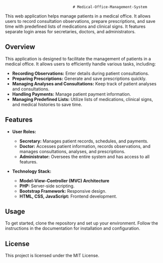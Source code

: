                                    # Medical-Office-Management-System
This web application helps manage patients in a medical office. It allows users to record consultation observations, prepare prescriptions, and save time with predefined lists of medications and clinical signs. It features separate login areas for secretaries, doctors, and administrators.

## Overview
This application is designed to facilitate the management of patients in a medical office. It allows users to efficiently handle various tasks, including:

- **Recording Observations:** Enter details during patient consultations.
- **Preparing Prescriptions:** Generate and save prescriptions quickly.
- **Managing Analyses and Consultations:** Keep track of patient analyses and consultations.
- **Handling Payments:** Manage patient payment information.
- **Managing Predefined Lists:** Utilize lists of medications, clinical signs, and medical histories to save time.

## Features
- **User Roles:** 
  - **Secretary:** Manages patient records, schedules, and payments.
  - **Doctor:** Accesses patient information, records observations, and manages consultations, analyses, and prescriptions.
  - **Administrator:** Oversees the entire system and has access to all features.

- **Technology Stack:** 
  - **Model-View-Controller (MVC) Architecture**
  - **PHP:** Server-side scripting.
  - **Bootstrap Framework:** Responsive design.
  - **HTML, CSS, JavaScript:** Frontend development.

## Usage
To get started, clone the repository and set up your environment. Follow the instructions in the documentation for installation and configuration.

## License
This project is licensed under the MIT License.

